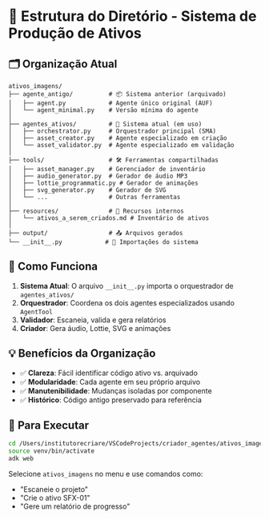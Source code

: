 # 📁 Estrutura do Diretório - Sistema de Produção de Ativos

## 🗂️ Organização Atual

```
ativos_imagens/
├── agente_antigo/          # 📦 Sistema anterior (arquivado)
│   ├── agent.py            # Agente único original (AUF)
│   └── agent_minimal.py    # Versão mínima do agente
│
├── agentes_ativos/         # 🚀 Sistema atual (em uso)
│   ├── orchestrator.py     # Orquestrador principal (SMA)
│   ├── asset_creator.py    # Agente especializado em criação
│   └── asset_validator.py  # Agente especializado em validação
│
├── tools/                  # 🛠️ Ferramentas compartilhadas
│   ├── asset_manager.py    # Gerenciador de inventário
│   ├── audio_generator.py  # Gerador de áudio MP3
│   ├── lottie_programmatic.py # Gerador de animações
│   ├── svg_generator.py    # Gerador de SVG
│   └── ...                 # Outras ferramentas
│
├── resources/              # 📂 Recursos internos
│   └── ativos_a_serem_criados.md # Inventário de ativos
│
├── output/                 # 📤 Arquivos gerados
└── __init__.py            # 🔧 Importações do sistema

```

## 🎯 Como Funciona

1. **Sistema Atual**: O arquivo `__init__.py` importa o orquestrador de `agentes_ativos/`
2. **Orquestrador**: Coordena os dois agentes especializados usando `AgentTool`
3. **Validador**: Escaneia, valida e gera relatórios
4. **Criador**: Gera áudio, Lottie, SVG e animações

## 💡 Benefícios da Organização

- ✅ **Clareza**: Fácil identificar código ativo vs. arquivado
- ✅ **Modularidade**: Cada agente em seu próprio arquivo
- ✅ **Manutenibilidade**: Mudanças isoladas por componente
- ✅ **Histórico**: Código antigo preservado para referência

## 🚀 Para Executar

```bash
cd /Users/institutorecriare/VSCodeProjects/criador_agentes/ativos_imagens
source venv/bin/activate
adk web
```

Selecione `ativos_imagens` no menu e use comandos como:
- "Escaneie o projeto"
- "Crie o ativo SFX-01"
- "Gere um relatório de progresso"